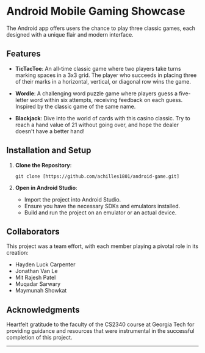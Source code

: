 # Android Mobile Gaming Showcase

The Android app offers users the chance to play three classic games, each designed with a unique flair and modern interface.

## Features

- **TicTacToe**: An all-time classic game where two players take turns marking spaces in a 3x3 grid. The player who succeeds in placing three of their marks in a horizontal, vertical, or diagonal row wins the game.

- **Wordle**: A challenging word puzzle game where players guess a five-letter word within six attempts, receiving feedback on each guess. Inspired by the classic game of the same name.

- **Blackjack**: Dive into the world of cards with this casino classic. Try to reach a hand value of 21 without going over, and hope the dealer doesn't have a better hand!

## Installation and Setup

1. **Clone the Repository**: 
   ```
   git clone [https://github.com/achilles1801/android-game.git]
   ```

2. **Open in Android Studio**:
   - Import the project into Android Studio.
   - Ensure you have the necessary SDKs and emulators installed.
   - Build and run the project on an emulator or an actual device.

## Collaborators

This project was a team effort, with each member playing a pivotal role in its creation:

- Hayden Luck Carpenter
- Jonathan Van Le
- Mit Rajesh Patel
- Muqadar Sarwary
- Maymunah Showkat

## Acknowledgments

Heartfelt gratitude to the faculty of the CS2340 course at Georgia Tech for providing guidance and resources that were instrumental in the successful completion of this project.

---
